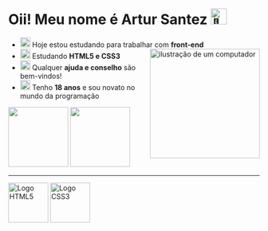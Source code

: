 # Oii! Meu nome é Artur Santez <img src="https://fonts.gstatic.com/s/e/notoemoji/latest/1f44b/512.gif" alt="👋" width="32" height="32">

- <img src="https://fonts.gstatic.com/s/e/notoemoji/latest/1f4a1/512.gif" alt="💡" width="20" height="20">  Hoje estou estudando para trabalhar com **front-end**
  <img src="https://raw.githubusercontent.com/MicaelliMedeiros/micaellimedeiros/master/image/computer-illustration.png" alt="ilustração de um computador" width="220px" align="right"> 
- <img src="https://fonts.gstatic.com/s/e/notoemoji/latest/1f331/512.gif" alt="🌱" width="20" height="20"> Estudando **HTML5 e CSS3**
- <img src="https://fonts.gstatic.com/s/e/notoemoji/latest/1f914/512.gif" alt="🤔" width="20" height="20"> Qualquer **ajuda e conselho** são bem-vindos! 
- <img src="https://fonts.gstatic.com/s/e/notoemoji/latest/1f31f/512.gif" alt="🌟" width="20" height="20"> Tenho **18 anos** e sou novato no mundo da programação  

<div>
    <img height="120em" src="https://github-readme-stats.vercel.app/api?username=ArturSantez&show_icons=true&theme=omni&hide=prs,stars&locale=pt-br&count_private=true"/>
    <img  height="120em" src="https://github-readme-stats.vercel.app/api/top-langs/?username=ArturSantez&theme=omni&locale=pt-br&count_private=true"/>
</div>

---

<div>
    <img src="https://cdn.jsdelivr.net/gh/devicons/devicon@latest/icons/html5/html5-plain-wordmark.svg" alt="Logo HTML5" width="80"/>
    <img src="https://cdn.jsdelivr.net/gh/devicons/devicon@latest/icons/css3/css3-plain-wordmark.svg" alt="Logo CSS3" width="80"/>
</div>  
